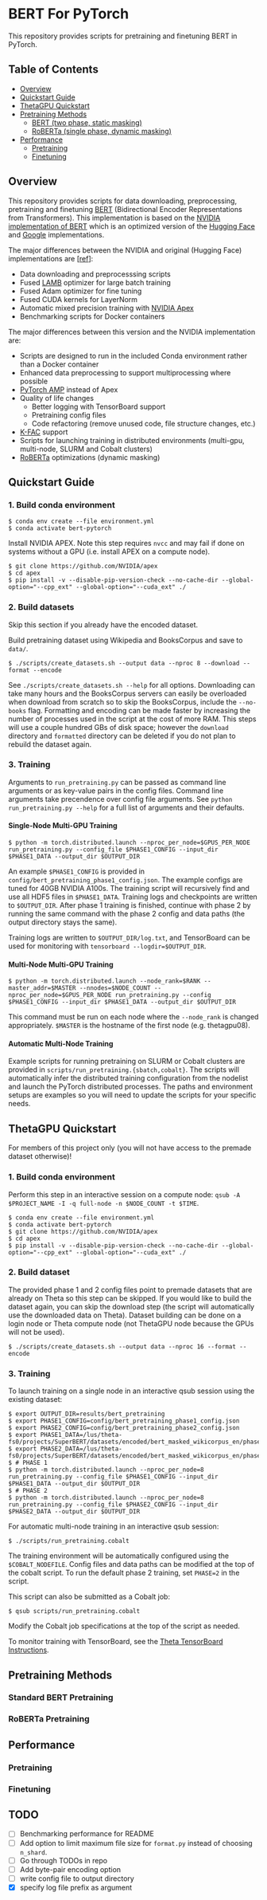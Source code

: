 # BERT For PyTorch

This repository provides scripts for pretraining and finetuning BERT in PyTorch.

 
## Table of Contents

- [Overview](#overview)
- [Quickstart Guide](#quickstart-guide)
- [ThetaGPU Quickstart](#thetagpu-quickstart)
- [Pretraining Methods](#pretraining-methods)
  * [BERT (two phase, static masking)](#standard-bert-pretraining)
  * [RoBERTa (single phase, dynamic masking)](#roberta-pretraining)
- [Performance](#performance)
  * [Pretraining](#pretraining)
  * [Finetuning](#finetuning)


## Overview

This repository provides scripts for data downloading, preprocessing, pretraining and finetuning [BERT](https://arxiv.org/abs/1810.04805) (Bidirectional Encoder Representations from Transformers). 
This implementation is based on the [NVIDIA implementation of BERT](https://github.com/NVIDIA/DeepLearningExamples/tree/master/PyTorch/LanguageModeling/BERT) which is an optimized version of the [Hugging Face](https://huggingface.co/) and [Google](https://github.com/google-research/bert) implementations.

The major differences between the NVIDIA and original (Hugging Face) implementations are [[ref](https://github.com/NVIDIA/DeepLearningExamples/tree/master/PyTorch/LanguageModeling/BERT#model-overview)]:
- Data downloading and preprocesssing scripts
- Fused [LAMB](https://arxiv.org/pdf/1904.00962.pdf) optimizer for large batch training
- Fused Adam optimizer for fine tuning
- Fused CUDA kernels for LayerNorm
- Automatic mixed precision training with [NVIDIA Apex](https://github.com/NVIDIA/apex)
- Benchmarking scripts for Docker containers

The major differences between this version and the NVIDIA implementation are:
- Scripts are designed to run in the included Conda environment rather than a Docker container
- Enhanced data preprocessing to support multiprocessing where possible
- [PyTorch AMP](https://pytorch.org/docs/stable/amp.html) instead of Apex
- Quality of life changes
  - Better logging with TensorBoard support
  - Pretraining config files
  - Code refactoring (remove unused code, file structure changes, etc.)
- [K-FAC](https://github.com/gpauloski/kfac_pytorch) support
- Scripts for launching training in distributed environments (multi-gpu, multi-node, SLURM and Cobalt clusters)
- [RoBERTa](https://arxiv.org/abs/1907.11692) optimizations (dynamic masking)


## Quickstart Guide

### **1. Build conda environment**
```
$ conda env create --file environment.yml
$ conda activate bert-pytorch
```

Install NVIDIA APEX. Note this step requires `nvcc` and may fail if done on systems without a GPU (i.e. install APEX on a compute node).
```
$ git clone https://github.com/NVIDIA/apex
$ cd apex
$ pip install -v --disable-pip-version-check --no-cache-dir --global-option="--cpp_ext" --global-option="--cuda_ext" ./
```

### **2. Build datasets** 
Skip this section if you already have the encoded dataset.

Build pretraining dataset using Wikipedia and BooksCorpus and save to `data/`.
```
$ ./scripts/create_datasets.sh --output data --nproc 8 --download --format --encode
```
See `./scripts/create_datasets.sh --help` for all options.
Downloading can take many hours and the BooksCorpus servers can easily be overloaded when download from scratch so to skip the BooksCorpus, include the `--no-books` flag.
Formatting and encoding can be made faster by increasing the number of processes used in the script at the cost of more RAM.
This steps will use a couple hundred GBs of disk space; however the `download` directory and `formatted` directory can be deleted if you do not plan to rebuild the dataset again.

### **3. Training**
Arguments to `run_pretraining.py` can be passed as command line arguments or as key-value pairs in the config files.
Command line arguments take precendence over config file arguments.
See `python run_pretraining.py --help` for a full list of arguments and their defaults.

#### Single-Node Multi-GPU Training
```
$ python -m torch.distributed.launch --nproc_per_node=$GPUS_PER_NODE run_pretraining.py --config_file $PHASE1_CONFIG --input_dir $PHASE1_DATA --output_dir $OUTPUT_DIR
```
An example `$PHASE1_CONFIG` is provided in `config/bert_pretraining_phase1_config.json`.
The example configs are tuned for 40GB NVIDIA A100s.
The training script will recursively find and use all HDF5 files in `$PHASE1_DATA`.
Training logs and checkpoints are written to `$OUTPUT_DIR`.
After phase 1 training is finished, continue with phase 2 by running the same command with the phase 2 config and data paths (the output directory stays the same).
   
Training logs are written to `$OUTPUT_DIR/log.txt`, and TensorBoard can be used for monitoring with `tensorboard --logdir=$OUTPUT_DIR`.

#### Multi-Node Multi-GPU Training
```
$ python -m torch.distributed.launch --node_rank=$RANK --master_addr=$MASTER --nnodes=$NODE_COUNT --nproc_per_node=$GPUS_PER_NODE run_pretraining.py --config $PHASE1_CONFIG --input_dir $PHASE1_DATA --output_dir $OUTPUT_DIR
```
This command must be run on each node where the `--node_rank` is changed appropriately.
`$MASTER` is the hostname of the first node (e.g. thetagpu08).

#### Automatic Multi-Node Training
Example scripts for running pretraining on SLURM or Cobalt clusters are provided in `scripts/run_pretraining.{sbatch,cobalt}`.
The scripts will automatically infer the distributed training configuration from the nodelist and launch the PyTorch distributed processes.
The paths and environment setups are examples so you will need to update the scripts for your specific needs.


## ThetaGPU Quickstart

For members of this project only (you will not have access to the premade dataset otherwise)! 

### 1. Build conda environment
Perform this step in an interactive session on a compute node: `qsub -A $PROJECT_NAME -I -q full-node -n $NODE_COUNT -t $TIME`.
```
$ conda env create --file environment.yml
$ conda activate bert-pytorch
$ git clone https://github.com/NVIDIA/apex
$ cd apex
$ pip install -v --disable-pip-version-check --no-cache-dir --global-option="--cpp_ext" --global-option="--cuda_ext" ./
```

### 2. Build dataset
The provided phase 1 and 2 config files point to premade datasets that are already on Theta so this step can be skipped.
If you would like to build the dataset again, you can skip the download step (the script will automatically use the downloaded data on Theta).
Dataset building can be done on a login node or Theta compute node (not ThetaGPU node because the GPUs will not be used).
```
$ ./scripts/create_datasets.sh --output data --nproc 16 --format --encode
```

### 3. Training
To launch training on a single node in an interactive qsub session using the existing dataset:
```
$ export OUTPUT_DIR=results/bert_pretraining
$ export PHASE1_CONFIG=config/bert_pretraining_phase1_config.json
$ export PHASE2_CONFIG=config/bert_pretraining_phase2_config.json
$ export PHASE1_DATA=/lus/theta-fs0/projects/SuperBERT/datasets/encoded/bert_masked_wikicorpus_en/phase1
$ export PHASE2_DATA=/lus/theta-fs0/projects/SuperBERT/datasets/encoded/bert_masked_wikicorpus_en/phase2
$ # PHASE 1
$ python -m torch.distributed.launch --nproc_per_node=8 run_pretraining.py --config_file $PHASE1_CONFIG --input_dir $PHASE1_DATA --output_dir $OUTPUT_DIR
$ # PHASE 2
$ python -m torch.distributed.launch --nproc_per_node=8 run_pretraining.py --config_file $PHASE2_CONFIG --input_dir $PHASE2_DATA --output_dir $OUTPUT_DIR
```

For automatic multi-node training in an interactive qsub session:
```
$ ./scripts/run_pretraining.cobalt
```
The training environment will be automatically configured using the `$COBALT_NODEFILE`.
Config files and data paths can be modified at the top of the cobalt script.
To run the default phase 2 training, set `PHASE=2` in the script.

This script can also be submitted as a Cobalt job:
```
$ qsub scripts/run_pretraining.cobalt
```
Modify the Cobalt job specifications at the top of the script as needed.

To monitor training with TensorBoard, see the [Theta TensorBoard Instructions](https://www.alcf.anl.gov/support-center/theta/tensorboard-instructions).


## Pretraining Methods

### Standard BERT Pretraining

### RoBERTa Pretraining


## Performance

### Pretraining

### Finetuning


## TODO

- [ ] Benchmarking performance for README
- [ ] Add option to limit maximum file size for `format.py` instead of choosing `n_shard`.
- [ ] Go through TODOs in repo
- [ ] Add byte-pair encoding option
- [ ] write config file to output directory
- [x] specify log file prefix as argument
